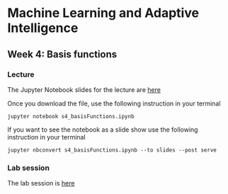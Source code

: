 # Machine Learning and Adaptive Intelligence 

## Week 4: Basis functions

### Lecture

The Jupyter Notebook slides for the lecture are [here](s4_basisFunctions.ipynb)

Once you download the file, use the following instruction in your terminal

`jupyter notebook s4_basisFunctions.ipynb`

If you want to see the notebook as a slide show use the following instruction in your terminal

`jupyter nbconvert s4_basisFunctions.ipynb --to slides --post serve`

### Lab session

The lab session is [here](instructions_lab_w4.md)